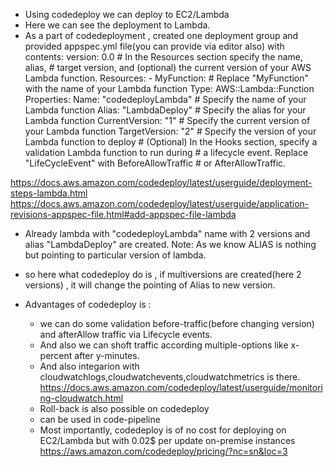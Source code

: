 - Using codedeploy we can deploy to EC2/Lambda
- Here we can see the deployment to Lambda.
- As a part of codedeployment , created one deployment group and provided appspec.yml file(you can provide via editor also) with contents:
		version: 0.0
		# In the Resources section specify the name, alias, 
		# target version, and (optional) the current version of your AWS Lambda function. 
		Resources:
		  - MyFunction: # Replace "MyFunction" with the name of your Lambda function 
			  Type: AWS::Lambda::Function
			  Properties:
				Name: "codedeployLambda" # Specify the name of your Lambda function
				Alias: "LambdaDeploy" # Specify the alias for your Lambda function
				CurrentVersion: "1" # Specify the current version of your Lambda function
				TargetVersion: "2" # Specify the version of your Lambda function to deploy
		# (Optional) In the Hooks section, specify a validation Lambda function to run during 
		# a lifecycle event. Replace "LifeCycleEvent" with BeforeAllowTraffic
		# or AfterAllowTraffic. 

https://docs.aws.amazon.com/codedeploy/latest/userguide/deployment-steps-lambda.html
https://docs.aws.amazon.com/codedeploy/latest/userguide/application-revisions-appspec-file.html#add-appspec-file-lambda

- Already lambda with "codedeployLambda" name with 2 versions and alias "LambdaDeploy" are created. 
Note: As we know ALIAS is nothing but pointing to particular version of lambda.

- so here what codedeploy do is , if multiversions are created(here 2 versions) , it will change the pointing of Alias to new version.

- Advantages of codedeploy is :
  - we can do some validation before-traffic(before changing version) and afterAllow traffic via Lifecycle events.
  - And also we can shoft traffic according multiple-options like x-percent after y-minutes.
  - And also integarion with cloudwatchlogs,cloudwatchevents,cloudwatchmetrics is there.
    https://docs.aws.amazon.com/codedeploy/latest/userguide/monitoring-cloudwatch.html
  - Roll-back is also possible on codedeploy
  - can be used in code-pipeline
  - Most importantly, codedeploy is of no cost for deploying on EC2/Lambda but with 0.02$ per update on-premise instances
    https://aws.amazon.com/codedeploy/pricing/?nc=sn&loc=3